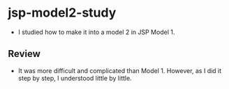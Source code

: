 # jsp-model2-study
- I studied how to make it into a model 2 in JSP Model 1.

## Review
- It was more difficult and complicated than Model 1. However, as I did it step by step, I understood little by little.